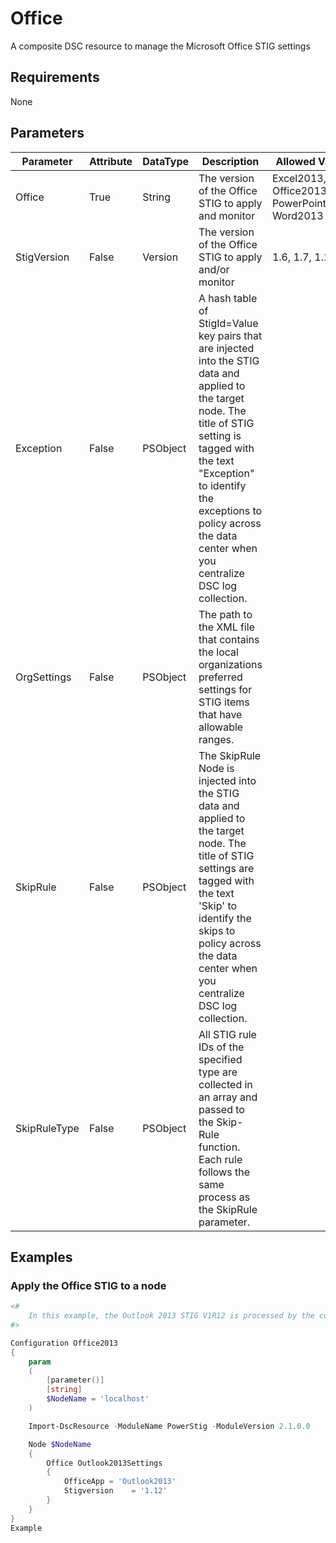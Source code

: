 # Office

A composite DSC resource to manage the Microsoft Office STIG settings

## Requirements

None

## Parameters

| Parameter | Attribute | DataType | Description | Allowed Values |
| --------- | --------- | -------- | ----------- | -------------- |
| Office | True | String | The version of the Office STIG to apply and monitor | Excel2013, Office2013, PowerPoint2013, Word2013 |
| StigVersion | False | Version | The version of the Office STIG to apply and/or monitor | 1.6, 1.7, 1.12 |
| Exception | False | PSObject | A hash table of StigId=Value key pairs that are injected into the STIG data and applied to the target node. The title of STIG setting is tagged with the text "Exception" to identify the exceptions to policy across the data center when you centralize DSC log collection. |  |
| OrgSettings | False | PSObject | The path to the XML file that contains the local organizations preferred settings for STIG items that have allowable ranges. |  |
| SkipRule | False | PSObject | The SkipRule Node is injected into the STIG data and applied to the target node. The title of STIG settings are tagged with the text 'Skip' to identify the skips to policy across the data center when you centralize DSC log collection. |  |
| SkipRuleType | False | PSObject | All STIG rule IDs of the specified type are collected in an array and passed to the Skip-Rule function. Each rule follows the same process as the SkipRule parameter. |  |

## Examples

### Apply the Office STIG to a node

```PowerShell
<#
    In this example, the Outlook 2013 STIG V1R12 is processed by the composite resource.
#>

Configuration Office2013
{
    param
    (
        [parameter()]
        [string]
        $NodeName = 'localhost'
    )

    Import-DscResource -ModuleName PowerStig -ModuleVersion 2.1.0.0

    Node $NodeName
    {
        Office Outlook2013Settings
        {
            OfficeApp = 'Outlook2013'
            Stigversion    = '1.12'
        }
    }
}
Example
```
